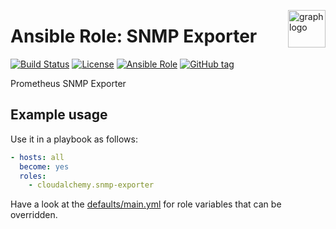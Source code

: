 <p><img src="https://www.circonus.com/wp-content/uploads/2015/03/sol-icon-itOps.png" alt="graph logo" title="graph" align="right" height="60" /></p>

Ansible Role: SNMP Exporter
===========================

[![Build Status](https://travis-ci.org/cloudalchemy/ansible-snmp-exporter.svg?branch=master)](https://travis-ci.org/cloudalchemy/ansible-snmp-exporter) [![License](https://img.shields.io/badge/license-MIT%20License-brightgreen.svg)](https://opensource.org/licenses/MIT) [![Ansible Role](https://img.shields.io/badge/ansible%20role-cloudalchemy.snmp_exporter-blue.svg)](https://galaxy.ansible.com/cloudalchemy/snmp-exporter/) [![GitHub tag](https://img.shields.io/github/tag/cloudalchemy/ansible-snmp-exporter.svg)](https://github.com/cloudalchemy/ansible-snmp-exporter/tags)

Prometheus SNMP Exporter

Example usage
-------------

Use it in a playbook as follows:
```yaml
- hosts: all
  become: yes
  roles:
    - cloudalchemy.snmp-exporter
```

Have a look at the [defaults/main.yml](defaults/main.yml) for role variables
that can be overridden.
